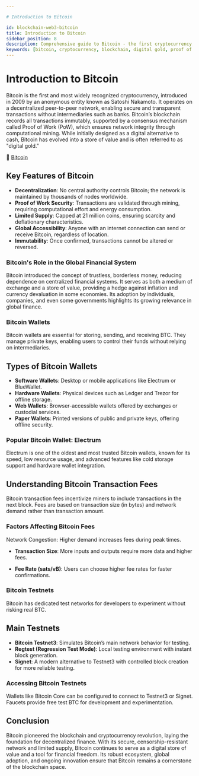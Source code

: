 ```yaml
---

# Introduction to Bitcoin

id: blockchain-web3-bitcoin
title: Introduction to Bitcoin
sidebar_position: 8
description: Comprehensive guide to Bitcoin - the first cryptocurrency, its blockchain technology, mining process, and role as digital gold in the financial system.
keywords: [bitcoin, cryptocurrency, blockchain, digital gold, proof of work, satoshi nakamoto, BTC, bitcoin mining, decentralized currency]
---
```


# Introduction to Bitcoin


Bitcoin is the first and most widely recognized cryptocurrency, introduced in 2009 by an anonymous entity known as Satoshi Nakamoto. It operates on a decentralized peer-to-peer network, enabling secure and transparent transactions without intermediaries such as banks. Bitcoin’s blockchain records all transactions immutably, supported by a consensus mechanism called Proof of Work (PoW), which ensures network integrity through computational mining.
While initially designed as a digital alternative to cash, Bitcoin has evolved into a store of value and is often referred to as "digital gold."

🔗 [Bitcoin](https://bitcoin.org/en/)

## Key Features of Bitcoin
* **Decentralization**: No central authority controls Bitcoin; the network is maintained by thousands of nodes worldwide.
* **Proof of Work Security**: Transactions are validated through mining, requiring computational effort and energy consumption.
* **Limited Supply**: Capped at 21 million coins, ensuring scarcity and deflationary characteristics.
* **Global Accessibility**: Anyone with an internet connection can send or receive Bitcoin, regardless of location.
* **Immutability**: Once confirmed, transactions cannot be altered or reversed.

### Bitcoin's Role in the Global Financial System
Bitcoin introduced the concept of trustless, borderless money, reducing dependence on centralized financial systems. It serves as both a medium of exchange and a store of value, providing a hedge against inflation and currency devaluation in some economies.
Its adoption by individuals, companies, and even some governments highlights its growing relevance in global finance.

### Bitcoin Wallets
Bitcoin wallets are essential for storing, sending, and receiving BTC. They manage private keys, enabling users to control their funds without relying on intermediaries.

## Types of Bitcoin Wallets
* **Software Wallets**: Desktop or mobile applications like Electrum or BlueWallet.
* **Hardware Wallets**: Physical devices such as Ledger and Trezor for offline storage.
* **Web Wallets**: Browser-accessible wallets offered by exchanges or custodial services.
* **Paper Wallets**: Printed versions of public and private keys, offering offline security.

### Popular Bitcoin Wallet: Electrum
Electrum is one of the oldest and most trusted Bitcoin wallets, known for its speed, low resource usage, and advanced features like cold storage support and hardware wallet integration.

## Understanding Bitcoin Transaction Fees
Bitcoin transaction fees incentivize miners to include transactions in the next block. Fees are based on transaction size (in bytes) and network demand rather than transaction amount.

### Factors Affecting Bitcoin Fees
Network Congestion: Higher demand increases fees during peak times.

* **Transaction Size**: More inputs and outputs require more data and higher fees.

* **Fee Rate (sats/vB)**: Users can choose higher fee rates for faster confirmations.

### Bitcoin Testnets
Bitcoin has dedicated test networks for developers to experiment without risking real BTC.

## Main Testnets
* **Bitcoin Testnet3**: Simulates Bitcoin’s main network behavior for testing.
* **Regtest (Regression Test Mode)**: Local testing environment with instant block generation.
* **Signet**: A modern alternative to Testnet3 with controlled block creation for more reliable testing.

### Accessing Bitcoin Testnets
Wallets like Bitcoin Core can be configured to connect to Testnet3 or Signet. Faucets provide free test BTC for development and experimentation.

## Conclusion
Bitcoin pioneered the blockchain and cryptocurrency revolution, laying the foundation for decentralized finance. With its secure, censorship-resistant network and limited supply, Bitcoin continues to serve as a digital store of value and a tool for financial freedom. Its robust ecosystem, global adoption, and ongoing innovation ensure that Bitcoin remains a cornerstone of the blockchain space.
